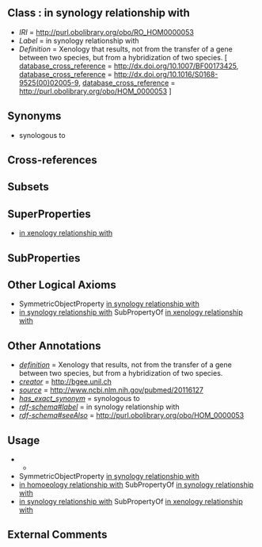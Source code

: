 
## Class : in synology relationship with

 * *IRI* = http://purl.obolibrary.org/obo/RO_HOM0000053
 * *Label* = in synology relationship with
 * *Definition* = Xenology that results, not from the transfer of a gene between two species, but from a hybridization of two species. [ [database_cross_reference](../../ef/oboInOwl#hasDbXref.md) = http://dx.doi.org/10.1007/BF00173425, [database_cross_reference](../../ef/oboInOwl#hasDbXref.md) = http://dx.doi.org/10.1016/S0168-9525(00)02005-9, [database_cross_reference](../../ef/oboInOwl#hasDbXref.md) = http://purl.obolibrary.org/obo/HOM_0000053 ]

## Synonyms

 * synologous to

## Cross-references


## Subsets


## SuperProperties

 * [in xenology relationship with](../../RO/18/RO_HOM0000018.md)

## SubProperties


## Other Logical Axioms

 * SymmetricObjectProperty [in synology relationship with](../../RO/53/RO_HOM0000053.md)
 * [in synology relationship with](../../RO/53/RO_HOM0000053.md) SubPropertyOf [in xenology relationship with](../../RO/18/RO_HOM0000018.md)

## Other Annotations

 * *[definition](../../IAO/15/IAO_0000115.md)* = Xenology that results, not from the transfer of a gene between two species, but from a hybridization of two species.
 * *[creator](../../or/creator.md)* = http://bgee.unil.ch
 * *[source](../../ce/source.md)* = http://www.ncbi.nlm.nih.gov/pubmed/20116127
 * *[has_exact_synonym](../../ym/oboInOwl#hasExactSynonym.md)* = synologous to
 * *[rdf-schema#label](../../el/rdf-schema#label.md)* = in synology relationship with
 * *[rdf-schema#seeAlso](../../so/rdf-schema#seeAlso.md)* = http://purl.obolibrary.org/obo/HOM_0000053

## Usage

 * -
 * SymmetricObjectProperty [in synology relationship with](../../RO/53/RO_HOM0000053.md)
 * [in homoeology relationship with](../../RO/73/RO_HOM0000073.md) SubPropertyOf [in synology relationship with](../../RO/53/RO_HOM0000053.md)
 * [in synology relationship with](../../RO/53/RO_HOM0000053.md) SubPropertyOf [in xenology relationship with](../../RO/18/RO_HOM0000018.md)

## External Comments

